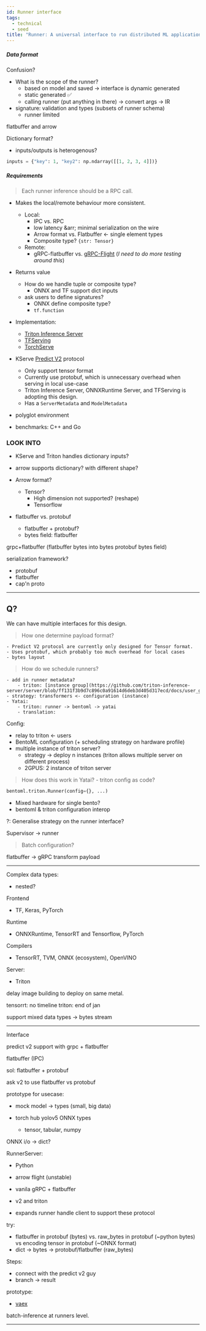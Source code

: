 ```yaml
---
id: Runner interface
tags:
  - technical
  - seed
title: "Runner: A universal interface to run distributed ML application"
---
```


##### Data format

Confusion?

- What is the scope of the runner?
  - based on model and saved -> interface is dynamic generated
  - static generated ✅
  - calling runner (put anything in there) -> convert args -> IR
- signature: validation and types (subsets of runner schema)
  - runner limited

flatbuffer and arrow

Dictionary format?

- inputs/outputs is heterogenous?

```python
inputs = {"key": 1, "key2": np.ndarray([[1, 2, 3, 4]])}
```

##### Requirements

> Each runner inference should be a RPC call.

- Makes the local/remote behaviour more consistent.
  - Local:
    - IPC vs. RPC
    - low latency &arr; minimal serialization on the wire
    - Arrow format vs. Flatbuffer <- single element types
    - Composite type?
      `{str: Tensor}`
  - Remote:
    - gRPC-flatbuffer vs. [gRPC-Flight](https://arrow.apache.org/blog/2019/10/13/introducing-arrow-flight/) (_I need to do more testing around this_)
- Returns value
  - How do we handle tuple or composite type?
    - ONNX and TF support dict inputs
  - ask users to define signatures?
    - ONNX define composite type?
    - `tf.function`
- Implementation:
  - [Triton Inference Server][#triton-inference-server]
  - [TFServing](https://github.com/tensorflow/serving)
  - [TorchServe](https://pytorch.org/serve/)
- KServe [Predict V2](https://kserve.github.io/website/modelserving/inference_api/#inference) protocol

  - Only support tensor format
  - Currently use protobuf, which is unnecessary overhead when serving in local use-case
  - Triton Inference Server, ONNXRuntime Server, and TFServing is adopting this design.
  - Has a `ServerMetadata` and `ModelMetadata`

- polyglot environment
- benchmarks: C++ and Go

### LOOK INTO

- KServe and Triton handles dictionary inputs?
- arrow supports dictionary? with different shape?
- Arrow format?

  - Tensor?
    - High dimension not supported? (reshape)
    - Tensorflow

- flatbuffer vs. protobuf
  - flatbuffer + protobuf?
  - bytes field: flatbuffer

grpc+flatbuffer (flatbuffer bytes into bytes protobuf bytes field)

serialization framework?

- protobuf
- flatbuffer
- cap'n proto

---

## Q?

We can have multiple interfaces for this design.

> How one determine payload format?

    - Predict V2 protocol are currently only designed for Tensor format.
    - Uses protobuf, which probably too much overhead for local cases
    - bytes layout

> How do we schedule runners?

    - add in runner metadata?
    	- triton: [instance group](https://github.com/triton-inference-server/server/blob/ff131f3b9d7c896c0a91614d6deb3d405d317ecd/docs/user_guide/model_configuration.md)
    - strategy: transformers <- configuration (instance)
    - Yatai:
    	- triton: runner -> bentoml -> yatai
    	- translation:

Config:

- relay to triton <- users
- BentoML configuration (+ scheduling strategy on hardware profile)
- multiple instance of triton server?
  - strategy -> deploy n instances (triton allows multiple server on different process)
  - 2GPUS: 2 instance of triton server

> How does this work in Yatai? - triton config as code?

```python
bentoml.triton.Runner(config={}, ...)
```

- Mixed hardware for single bento?
- bentoml & triton configuration interop

?: Generalise strategy on the runner interface?

Supervisor -> runner

> Batch configuration?

flatbuffer -> gRPC transform payload

---

Complex data types:

- nested?

Frontend

- TF, Keras, PyTorch

Runtime

- ONNXRuntime, TensorRT and Tensorflow, PyTorch

Compilers

- TensorRT, TVM, ONNX (ecosystem), OpenVINO

Server:

- Triton

delay image building to deploy on same metal.

tensorrt: no timeline
triton: end of jan

support mixed data types
-> bytes stream

---

Interface

predict v2 support with grpc + flatbuffer

flatbuffer (IPC)

sol: flatbuffer + protobuf

ask v2 to use flatbuffer vs protobuf

prototype for usecase:

- mock model -> types (small, big data)

- torch hub yolov5 ONNX types
  - tensor, tabular, numpy

ONNX i/o -> dict?

RunnerServer:

- Python

- arrow flight (unstable)
- vanila gRPC + flatbuffer
- v2 and triton
- expands runner handle client to support these protocol

try:

- flatbuffer in protobuf (bytes) vs. raw_bytes in protobuf (~python bytes) vs encoding tensor in protobuf (~ONNX format)
- dict -> bytes -> protobuf/flatbuffer (raw_bytes)

Steps:

- connect with the predict v2 guy
- branch -> result

prototype:

- [vaex](https://github.com/vaexio/vaex)

batch-inference at runners level.

---

[#triton-inference-server]: https://github.com/triton-inference-server/server
[#predict-v2]: https://kserve.github.io/website/modelserving/inference_api/
